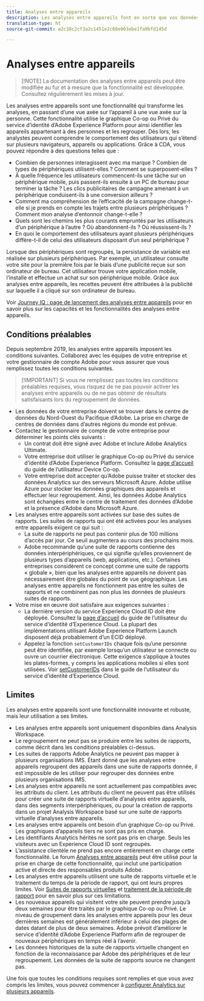 ```yaml
---
title: Analyses entre appareils
description: Les analyses entre appareils font en sorte que vos données ne soient plus axées sur l’appareil, mais plutôt sur la personne, en regroupant les données de l’appareil.
translation-type: ht
source-git-commit: a2c38c2cf3a2c1451e2c60e003ebe1fa9bfd145d

---
```



# Analyses entre appareils

> [!NOTE] La documentation des analyses entre appareils peut être modifiée au fur et à mesure que la fonctionnalité est développée. Consultez régulièrement les mises à jour.

Les analyses entre appareils sont une fonctionnalité qui transforme les analyses, en passant d’une vue axée sur l’appareil à une vue axée sur la personne. Cette fonctionnalité utilise le graphique Co-op ou Privé du service d’identité d’Adobe Experience Platform pour ainsi identifier les appareils appartenant à des personnes et les regrouper. Dès lors, les analystes peuvent comprendre le comportement des utilisateurs qui s’étend sur plusieurs navigateurs, appareils ou applications. Grâce à CDA, vous pouvez répondre à des questions telles que :

* Combien de personnes interagissent avec ma marque ? Combien de types de périphériques utilisent-elles ? Comment se superposent-elles ?
* À quelle fréquence les utilisateurs commencent-ils une tâche sur un périphérique mobile, puis passent-ils ensuite à un PC de bureau pour terminer la tâche ? Les clics publicitaires de campagne amenant à un périphérique conduisent-ils à une conversion ailleurs ?
* Comment ma compréhension de l’efficacité de la campagne change-t-elle si je prends en compte les trajets entre plusieurs périphériques ? Comment mon analyse d’entonnoir change-t-elle ?
* Quels sont les chemins les plus courants empruntés par les utilisateurs d’un périphérique à l’autre ? Où abandonnent-ils ? Où réussissent-ils ?
* En quoi le comportement des utilisateurs ayant plusieurs périphériques diffère-t-il de celui des utilisateurs disposant d’un seul périphérique ?

Lorsque des périphériques sont regroupés, la persistance de variable est réalisée sur plusieurs périphériques. Par exemple, un utilisateur consulte votre site pour la première fois par le biais d’une publicité reçue sur son ordinateur de bureau. Cet utilisateur trouve votre application mobile, l’installe et effectue un achat sur son périphérique mobile. Grâce aux analyses entre appareils, les recettes peuvent être attribuées à la publicité sur laquelle il a cliqué sur son ordinateur de bureau.

Voir [Journey IQ : page de lancement des analyses entre appareils](http://adobe.ly/aacda) pour en savoir plus sur les capacités et les fonctionnalités des analyses entre appareils.

## Conditions préalables

Depuis septembre 2019, les analyses entre appareils imposent les conditions suivantes. Collaborez avec les équipes de votre entreprise et votre gestionnaire de compte Adobe pour vous assurer que vous remplissez toutes les conditions suivantes.

> [!IMPORTANT] Si vous ne remplissez pas toutes les conditions préalables requises, vous risquez de ne pas pouvoir activer les analyses entre appareils ou de ne pas obtenir de résultats satisfaisants lors du regroupement de données.

* Les données de votre entreprise doivent se trouver dans le centre de données du Nord-Ouest du Pacifique d’Adobe. La prise en charge de centres de données dans d’autres régions du monde est prévue.
* Contactez le gestionnaire de compte de votre entreprise pour déterminer les points clés suivants :
   * Un contrat doit être signé avec Adobe et inclure Adobe Analytics Ultimate.
   * Votre entreprise doit utiliser le graphique Co-op ou Privé du service d’identité d’Adobe Experience Platform. Consultez la [page d’accueil](https://docs.adobe.com/content/help/en/device-co-op/using/home.html) du guide de l’utilisateur Device Co-op.
   * Votre entreprise doit accepter qu’Adobe puisse traiter et stocker des données Analytics sur des serveurs Microsoft Azure. Adobe utilise Azure pour stocker les données graphiques des appareils et effectuer leur regroupement. Ainsi, les données Adobe Analytics sont échangées entre le centre de traitement des données d’Adobe et la présence d’Adobe dans Microsoft Azure.
* Les analyses entre appareils sont activées sur base des suites de rapports. Les suites de rapports qui ont été activées pour les analyses entre appareils exigent ce qui suit :
   * La suite de rapports ne peut pas contenir plus de 100 millions d’accès par jour. Ce seuil augmentera au cours des prochains mois.
   * Adobe recommande qu’une suite de rapports contienne des données interpériphériques, ce qui signifie qu’elles proviennent de plusieurs types d’appareils (web, applications, etc.). Certaines entreprises considèrent ce concept comme une suite de rapports « globale », bien que les analyses entre appareils ne doivent pas nécessairement être globales du point de vue géographique. Les analyses entre appareils ne fonctionnent pas entre les suites de rapports et ne combinent pas non plus les données de plusieurs suites de rapports.
* Votre mise en œuvre doit satisfaire aux exigences suivantes :
   * La dernière version du service Experience Cloud ID doit être déployée. Consultez la [page d’accueil](https://docs.adobe.com/content/help/fr-FR/id-service/using/home.html) du guide de l’utilisateur du service d’identité d’Experience Cloud. La plupart des implémentations utilisant Adobe Experience Platform Launch disposent déjà probablement d’un ECID déployé.
   * Appelez la fonction `setCustomerIDs` chaque fois qu’une personne peut être identifiée, par exemple lorsqu’un utilisateur se connecte ou ouvre un courrier électronique. Cette exigence s’applique à toutes les plates-formes, y compris les applications mobiles si elles sont utilisées. Voir [setCustomerIDs](https://docs.adobe.com/content/help/fr-FR/id-service/using/id-service-api/methods/setcustomerids.html) dans le guide de l’utilisateur du service d’identité d’Experience Cloud.

## Limites

Les analyses entre appareils sont une fonctionnalité innovante et robuste, mais leur utilisation a ses limites.

* Les analyses entre appareils sont uniquement disponibles dans Analysis Workspace.
* Le regroupement ne peut pas se produire entre les suites de rapports, comme décrit dans les conditions préalables ci-dessus.
* Les suites de rapports Adobe Analytics ne peuvent pas mapper à plusieurs organisations IMS. Étant donné que les analyses entre appareils regroupent des appareils dans une suite de rapports donnée, il est impossible de les utiliser pour regrouper des données entre plusieurs organisations IMS.
* Les analyses entre appareils ne sont actuellement pas compatibles avec les attributs du client. Les attributs du client ne peuvent pas être utilisés pour créer une suite de rapports virtuelle d’analyses entre appareils, dans des segments interpériphériques, ou pour la création de rapports dans un projet Analysis Workspace basé sur une suite de rapports virtuelle d’analyses entre appareils.
* Les analyses entre appareils ont besoin d’un graphique Co-op ou Privé. Les graphiques d’appareils tiers ne sont pas pris en charge.
* Les identifiants Analytics hérités ne sont pas pris en charge. Seuls les visiteurs avec un Experience Cloud ID sont regroupés.
* L’assistance clientèle ne prend pas encore entièrement en charge cette fonctionnalité. Le forum [Analyses entre appareils](https://forums.adobe.com/community/experience-cloud/analytics-cloud/analytics/cross-device-analytics/overview) peut être utilisé pour la prise en charge de cette fonctionnalité, qui inclut une participation active et directe des responsables produits Adobe.
* Les analyses entre appareils utilisent une suite de rapports virtuelle et le traitement du temps de la période de rapport, qui ont leurs propres limites. Voir [Suites de rapports virtuelles](../vrs/vrs-about.md) et [traitement de la période de rapport](../vrs/vrs-report-time-processing.md) pour en savoir plus sur ces limitations.
* Les nouveaux appareils qui visitent votre site peuvent prendre jusqu’à deux semaines pour être traités par le graphique Co-op ou Privé. Le niveau de groupement dans les analyses entre appareils pour les deux dernières semaines est généralement inférieur à celui des plages de dates datant de plus de deux semaines. Adobe prévoit d’améliorer le service d’identité d’Adobe Experience Platform afin de regrouper de nouveaux périphériques en temps réel à l’avenir.
* Les données historiques de la suite de rapports virtuelle changent en fonction de la reconnaissance par Adobe des périphériques et de leur regroupement. Les données de la suite de rapports source ne changent pas.

Une fois que toutes les conditions requises sont remplies et que vous avez compris les limites, vous pouvez commencer à [configurer Analytics sur plusieurs appareils](cda-setup.md).
